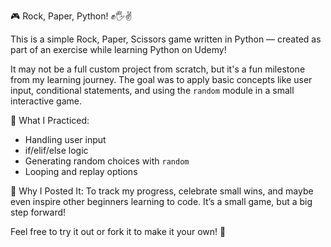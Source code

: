 
🎮 Rock, Paper, Python! ✊🖐✌

This is a simple Rock, Paper, Scissors game written in Python — created as 
part of an exercise while learning Python on Udemy!

It may not be a full custom project from scratch, but it's a fun milestone 
from my learning journey. The goal was to apply basic concepts like user input, 
conditional statements, and using the `random` module in a small interactive game.

🧠 What I Practiced:
- Handling user input
- if/elif/else logic
- Generating random choices with `random`
- Looping and replay options

🚀 Why I Posted It:
To track my progress, celebrate small wins, and maybe even inspire other 
beginners learning to code. It’s a small game, but a big step forward!

Feel free to try it out or fork it to make it your own! 🎯
